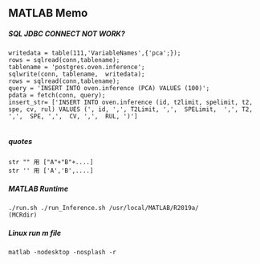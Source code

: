 ## MATLAB Memo
##### SQL JDBC CONNECT NOT WORK?

```
writedata = table(111,'VariableNames',{'pca';});
rows = sqlread(conn,tablename);
tablename = 'postgres.oven.inference';
sqlwrite(conn, tablename,  writedata);
rows = sqlread(conn,tablename);
query = 'INSERT INTO oven.inference (PCA) VALUES (100)';
pdata = fetch(conn, query);
insert_str= ['INSERT INTO oven.inference (id, t2limit, spelimit, t2, spe, cv, rul) VALUES (', id, ',', T2Limit, ',',  SPELimit,  ',', T2, ',',  SPE, ',',  CV, ',',  RUL, ')']


```

##### quotes

```
str "" 用 ["A"+"B"+....]
str '' 用 ['A','B',....]
```

##### MATLAB Runtime
```
./run.sh ./run_Inference.sh /usr/local/MATLAB/R2019a/
(MCRdir)
```

#####  Linux run m file
```
matlab -nodesktop -nosplash -r 
```